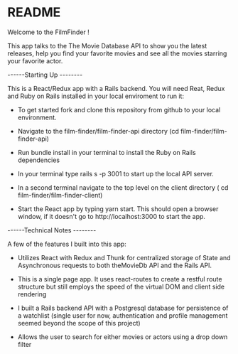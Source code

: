 # README

Welcome to the FilmFinder ! 

This app talks to the The Movie Database API to show you the latest releases, help you find your favorite movies and see all the movies starring your favorite actor.

------Starting Up --------


This is a React/Redux app with a Rails backend. You will need Reat, Redux and Ruby on Rails installed in your local enviroment to run it:   

* To get started fork and clone this repository from github to your local environment. 

* Navigate to the film-finder/film-finder-api directory (cd film-finder/film-finder-api)

* Run bundle install in your terminal to install the Ruby on Rails dependencies

* In your terminal type rails s -p 3001 to start up the local API server. 

* In a second terminal navigate to the top level on the client directory ( cd film-finder/film-finder-client)

* Start the React app by typing yarn start. This should open a browser window, if it doesn't go to http://localhost:3000 to start the app. 

------Technical Notes --------

A few of the features I built into this app: 

* Utilizes React with Redux and Thunk for centralized storage of State and Asynchronous requests to both theMovieDb API and the Rails API. 

* This is a single page app. It uses react-routes to create a restful route structure but still employs the speed of the virtual DOM and client side rendering

* I built a Rails backend API with a Postgresql database for persistence of a watchlist (single user for now, authentication and profile management seemed beyond the scope of this project)

* Allows the user to search for either movies or actors using a drop down filter




